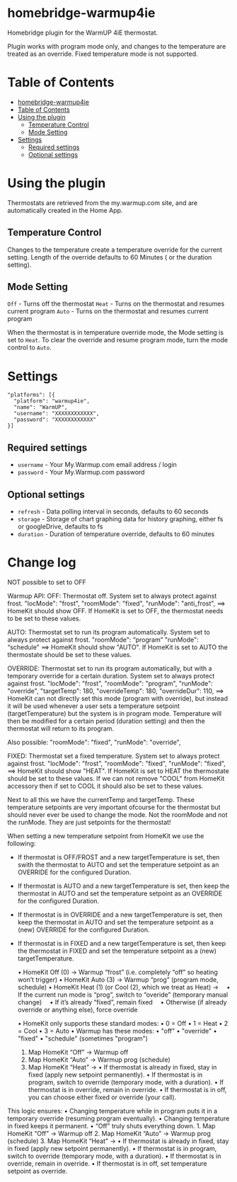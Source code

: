 # homebridge-warmup4ie

Homebridge plugin for the WarmUP 4iE thermostat.

Plugin works with program mode only, and changes to the temperature are treated as an override.  Fixed temperature mode is not supported.  

# Table of Contents

<!--ts-->
   * [homebridge-warmup4ie](#homebridge-warmup4ie)
   * [Table of Contents](#table-of-contents)
   * [Using the plugin](#using-the-plugin)
      * [Temperature Control](#temperature-control)
      * [Mode Setting](#mode-setting)
   * [Settings](#settings)
      * [Required settings](#required-settings)
      * [Optional settings](#optional-settings)

<!-- Added by: sgracey, at:  -->

<!--te-->

# Using the plugin

Thermostats are retrieved from the my.warmup.com site, and are automatically created in the Home App.

## Temperature Control

Changes to the temperature create a temperature override for the current setting.  Length of the override defaults to 60 Minutes ( or the duration setting).  

## Mode Setting

`Off` - Turns off the thermostat
`Heat` - Turns on the thermostat and resumes current program
`Auto` - Turns on the thermostat and resumes current program

When the thermostat is in temperature override mode, the Mode setting is set to `Heat`.  To clear the override and resume program mode, turn the mode control to `Auto`.

# Settings

```
"platforms": [{
  "platform": "warmup4ie",
  "name": "WarmUP",
  "username": "XXXXXXXXXXXX",
  "password": "XXXXXXXXXXXX"
}]
```

## Required settings

* `username` - Your My.Warmup.com email address / login
* `password` - Your My.Warmup.com password

## Optional settings

* `refresh` - Data polling interval in seconds, defaults to 60 seconds
* `storage` - Storage of chart graphing data for history graphing, either fs or googleDrive, defaults to fs
* `duration` - Duration of temperature override, defaults to 60 minutes

# Change log

NOT possible to set to OFF

Warmup API:
OFF: Thermostat off. System set to always protect against frost.
   "locMode": "frost",
   "roomMode": "fixed",
   "runMode": "anti_frost",
==> HomeKit should show OFF. If HomeKit is set to OFF, the thermostat needs to be set to these values.

AUTO: Thermostat set to run its program automatically. System set to always protect against frost.
   "roomMode": “program”
   "runMode": “schedule”
==> HomeKit should show "AUTO". If HomeKit is set to AUTO the thermostate should be set to these values.

OVERRIDE: Thermostat set to run its program automatically, but with a temporary override for a certain duration. System set to always protect against frost.
   "locMode": "frost",
   "roomMode": "program",
   "runMode": "override",
   "targetTemp": 180,
   "overrideTemp": 180,
   "overrideDur": 110,
==> HomeKit can not directly set this mode (program with override), but instead it will be used whenever a user sets
a temperature setpoint (targetTemperature) but the system is in program mode. Temperature will then be modified for
a certain period (duration setting) and then the thermostat will return to its program.

Also possible:
"roomMode": "fixed",
"runMode": "override",

FIXED: Thermostat set a fixed temperature. System set to always protect against frost.
   "locMode": "frost",
   "roomMode": "fixed",
   "runMode": "fixed",
==> HomeKit should show "HEAT". If HomeKit is set to HEAT the thermostate should be set to these values.
If we can not remove "COOL" from HomeKit accessory then if set to COOL it should also be set to these values.

Next to all this we have the currentTemp and targetTemp. These temperature setpoints are very important ofcourse
for the thermostat but should never ever be used to change the mode. Not the roomMode and not the runMode.
They are just setpoints for the thermostat!

When setting a new temperature setpoint from HomeKit we use the following:
* If thermostat is OFF/FROST and a new targetTemperature is set, then swith the thermostat to AUTO and set the temperature setpoint as an OVERRIDE for the configured Duration.
* If thermostat is AUTO and a new targetTemperature is set, then keep the thermostat in AUTO and set the temperature setpoint as an OVERRIDE for the configured Duration.
* If thermostat is in OVERRIDE and a new targetTemperature is set, then keep the thermostat in AUTO and set the temperature setpoint as a (new) OVERRIDE for the configured Duration.
* If thermostat is in FIXED and a new targetTemperature is set, then keep the thermostat in FIXED and set the temperature setpoint as a (new) targetTemperature.


	•	HomeKit Off (0) → Warmup “frost” (i.e. completely “off” so heating won’t trigger)
	•	HomeKit Auto (3) → Warmup “prog” (program mode, schedule)
	•	HomeKit Heat (1) (or Cool (2), which we treat as Heat) →
 • If the current run mode is “prog”, switch to “overide” (temporary manual change)
 • If it’s already “fixed”, remain fixed
 • Otherwise (if already override or anything else), force override


	•	HomeKit only supports these standard modes:
	•	0 = Off
	•	1 = Heat
	•	2 = Cool
	•	3 = Auto
	•	Warmup has these modes:
	•	"off"
	•	"override"
	•	"fixed"
	•	"schedule" (sometimes "program")

	1.	Map HomeKit “Off” → Warmup off
	2.	Map HomeKit “Auto” → Warmup prog (schedule)
	3.	Map HomeKit “Heat” →
	•	If thermostat is already in fixed, stay in fixed (apply new setpoint permanently).
	•	If thermostat is in program, switch to override (temporary mode, with a duration).
	•	If thermostat is in override, remain in override.
	•	If thermostat is in off, you can choose either fixed or override (your call).

This logic ensures:
	•	Changing temperature while in program puts it in a temporary override (resuming program eventually).
	•	Changing temperature in fixed keeps it permanent.
	•	“Off” truly shuts everything down.
	1.	Map HomeKit “Off” → Warmup off
	2.	Map HomeKit “Auto” → Warmup prog (schedule)
	3.	Map HomeKit “Heat” →
	•	If thermostat is already in fixed, stay in fixed (apply new setpoint permanently).
	•	If thermostat is in program, switch to override (temporary mode, with a duration).
	•	If thermostat is in override, remain in override.
	•	If thermostat is in off, set temperature setpoint as override.